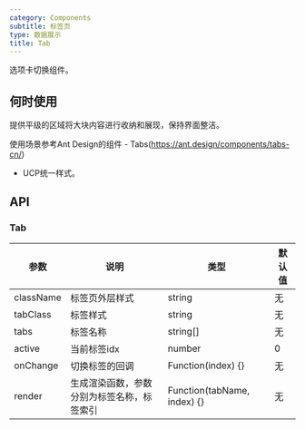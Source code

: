 ```yaml
---
category: Components
subtitle: 标签页
type: 数据展示
title: Tab
---
```


选项卡切换组件。

## 何时使用

提供平级的区域将大块内容进行收纳和展现，保持界面整洁。

使用场景参考Ant Design的组件 - Tabs(https://ant.design/components/tabs-cn/)

- UCP统一样式。

## API

### Tab

| 参数 | 说明 | 类型 | 默认值 |
| --- | --- | --- | --- |
| className | 标签页外层样式 | string | 无 |
| tabClass | 标签样式 | string | 无 |
| tabs | 标签名称 | string[] | 无 |
| active | 当前标签idx | number | 0 |
| onChange | 切换标签的回调 | Function(index) {} | 无 |
| render | 生成渲染函数，参数分别为标签名称，标签索引 | Function(tabName, index) {} | 无 |
